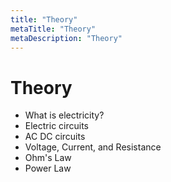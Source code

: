 ```yaml
---
title: "Theory"
metaTitle: "Theory"
metaDescription: "Theory"
---
```


# Theory

- What is electricity?
- Electric circuits
- AC DC circuits
- Voltage, Current, and Resistance
- Ohm's Law
- Power Law

